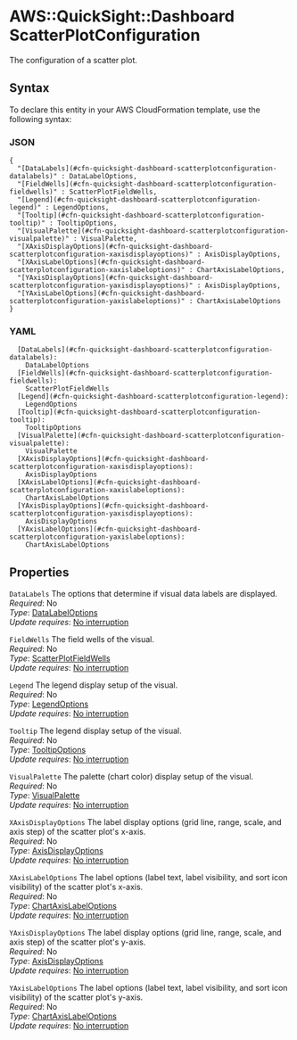 # AWS::QuickSight::Dashboard ScatterPlotConfiguration<a name="aws-properties-quicksight-dashboard-scatterplotconfiguration"></a>

The configuration of a scatter plot\.

## Syntax<a name="aws-properties-quicksight-dashboard-scatterplotconfiguration-syntax"></a>

To declare this entity in your AWS CloudFormation template, use the following syntax:

### JSON<a name="aws-properties-quicksight-dashboard-scatterplotconfiguration-syntax.json"></a>

```
{
  "[DataLabels](#cfn-quicksight-dashboard-scatterplotconfiguration-datalabels)" : DataLabelOptions,
  "[FieldWells](#cfn-quicksight-dashboard-scatterplotconfiguration-fieldwells)" : ScatterPlotFieldWells,
  "[Legend](#cfn-quicksight-dashboard-scatterplotconfiguration-legend)" : LegendOptions,
  "[Tooltip](#cfn-quicksight-dashboard-scatterplotconfiguration-tooltip)" : TooltipOptions,
  "[VisualPalette](#cfn-quicksight-dashboard-scatterplotconfiguration-visualpalette)" : VisualPalette,
  "[XAxisDisplayOptions](#cfn-quicksight-dashboard-scatterplotconfiguration-xaxisdisplayoptions)" : AxisDisplayOptions,
  "[XAxisLabelOptions](#cfn-quicksight-dashboard-scatterplotconfiguration-xaxislabeloptions)" : ChartAxisLabelOptions,
  "[YAxisDisplayOptions](#cfn-quicksight-dashboard-scatterplotconfiguration-yaxisdisplayoptions)" : AxisDisplayOptions,
  "[YAxisLabelOptions](#cfn-quicksight-dashboard-scatterplotconfiguration-yaxislabeloptions)" : ChartAxisLabelOptions
}
```

### YAML<a name="aws-properties-quicksight-dashboard-scatterplotconfiguration-syntax.yaml"></a>

```
  [DataLabels](#cfn-quicksight-dashboard-scatterplotconfiguration-datalabels): 
    DataLabelOptions
  [FieldWells](#cfn-quicksight-dashboard-scatterplotconfiguration-fieldwells): 
    ScatterPlotFieldWells
  [Legend](#cfn-quicksight-dashboard-scatterplotconfiguration-legend): 
    LegendOptions
  [Tooltip](#cfn-quicksight-dashboard-scatterplotconfiguration-tooltip): 
    TooltipOptions
  [VisualPalette](#cfn-quicksight-dashboard-scatterplotconfiguration-visualpalette): 
    VisualPalette
  [XAxisDisplayOptions](#cfn-quicksight-dashboard-scatterplotconfiguration-xaxisdisplayoptions): 
    AxisDisplayOptions
  [XAxisLabelOptions](#cfn-quicksight-dashboard-scatterplotconfiguration-xaxislabeloptions): 
    ChartAxisLabelOptions
  [YAxisDisplayOptions](#cfn-quicksight-dashboard-scatterplotconfiguration-yaxisdisplayoptions): 
    AxisDisplayOptions
  [YAxisLabelOptions](#cfn-quicksight-dashboard-scatterplotconfiguration-yaxislabeloptions): 
    ChartAxisLabelOptions
```

## Properties<a name="aws-properties-quicksight-dashboard-scatterplotconfiguration-properties"></a>

`DataLabels`  <a name="cfn-quicksight-dashboard-scatterplotconfiguration-datalabels"></a>
The options that determine if visual data labels are displayed\.  
*Required*: No  
*Type*: [DataLabelOptions](aws-properties-quicksight-dashboard-datalabeloptions.md)  
*Update requires*: [No interruption](https://docs.aws.amazon.com/AWSCloudFormation/latest/UserGuide/using-cfn-updating-stacks-update-behaviors.html#update-no-interrupt)

`FieldWells`  <a name="cfn-quicksight-dashboard-scatterplotconfiguration-fieldwells"></a>
The field wells of the visual\.  
*Required*: No  
*Type*: [ScatterPlotFieldWells](aws-properties-quicksight-dashboard-scatterplotfieldwells.md)  
*Update requires*: [No interruption](https://docs.aws.amazon.com/AWSCloudFormation/latest/UserGuide/using-cfn-updating-stacks-update-behaviors.html#update-no-interrupt)

`Legend`  <a name="cfn-quicksight-dashboard-scatterplotconfiguration-legend"></a>
The legend display setup of the visual\.  
*Required*: No  
*Type*: [LegendOptions](aws-properties-quicksight-dashboard-legendoptions.md)  
*Update requires*: [No interruption](https://docs.aws.amazon.com/AWSCloudFormation/latest/UserGuide/using-cfn-updating-stacks-update-behaviors.html#update-no-interrupt)

`Tooltip`  <a name="cfn-quicksight-dashboard-scatterplotconfiguration-tooltip"></a>
The legend display setup of the visual\.  
*Required*: No  
*Type*: [TooltipOptions](aws-properties-quicksight-dashboard-tooltipoptions.md)  
*Update requires*: [No interruption](https://docs.aws.amazon.com/AWSCloudFormation/latest/UserGuide/using-cfn-updating-stacks-update-behaviors.html#update-no-interrupt)

`VisualPalette`  <a name="cfn-quicksight-dashboard-scatterplotconfiguration-visualpalette"></a>
The palette \(chart color\) display setup of the visual\.  
*Required*: No  
*Type*: [VisualPalette](aws-properties-quicksight-dashboard-visualpalette.md)  
*Update requires*: [No interruption](https://docs.aws.amazon.com/AWSCloudFormation/latest/UserGuide/using-cfn-updating-stacks-update-behaviors.html#update-no-interrupt)

`XAxisDisplayOptions`  <a name="cfn-quicksight-dashboard-scatterplotconfiguration-xaxisdisplayoptions"></a>
The label display options \(grid line, range, scale, and axis step\) of the scatter plot's x\-axis\.  
*Required*: No  
*Type*: [AxisDisplayOptions](aws-properties-quicksight-dashboard-axisdisplayoptions.md)  
*Update requires*: [No interruption](https://docs.aws.amazon.com/AWSCloudFormation/latest/UserGuide/using-cfn-updating-stacks-update-behaviors.html#update-no-interrupt)

`XAxisLabelOptions`  <a name="cfn-quicksight-dashboard-scatterplotconfiguration-xaxislabeloptions"></a>
The label options \(label text, label visibility, and sort icon visibility\) of the scatter plot's x\-axis\.  
*Required*: No  
*Type*: [ChartAxisLabelOptions](aws-properties-quicksight-dashboard-chartaxislabeloptions.md)  
*Update requires*: [No interruption](https://docs.aws.amazon.com/AWSCloudFormation/latest/UserGuide/using-cfn-updating-stacks-update-behaviors.html#update-no-interrupt)

`YAxisDisplayOptions`  <a name="cfn-quicksight-dashboard-scatterplotconfiguration-yaxisdisplayoptions"></a>
The label display options \(grid line, range, scale, and axis step\) of the scatter plot's y\-axis\.  
*Required*: No  
*Type*: [AxisDisplayOptions](aws-properties-quicksight-dashboard-axisdisplayoptions.md)  
*Update requires*: [No interruption](https://docs.aws.amazon.com/AWSCloudFormation/latest/UserGuide/using-cfn-updating-stacks-update-behaviors.html#update-no-interrupt)

`YAxisLabelOptions`  <a name="cfn-quicksight-dashboard-scatterplotconfiguration-yaxislabeloptions"></a>
The label options \(label text, label visibility, and sort icon visibility\) of the scatter plot's y\-axis\.  
*Required*: No  
*Type*: [ChartAxisLabelOptions](aws-properties-quicksight-dashboard-chartaxislabeloptions.md)  
*Update requires*: [No interruption](https://docs.aws.amazon.com/AWSCloudFormation/latest/UserGuide/using-cfn-updating-stacks-update-behaviors.html#update-no-interrupt)
